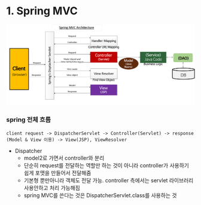 # 1. Spring MVC

![spring_mvc_architecture](./springmvc-architecture.png)

### spring 전체 흐름
`client request -> DispatcherServlet -> Controller(Servlet) -> response (Model & View 이용) -> View(JSP), ViewResolver`

* Dispatcher
  * model2로 가면서 controller와 분리
  * 단순히 request를 전달하는 역할만 하는 것이 아니라 controller가 사용하기 쉽게 포맷을 만들어서 전달해줌
  * 기본형 뿐만아니라 객체도 전달 가능. controller 측에서는 servlet 라이브러리 사용안하고 처리 가능해짐
  * spring MVC를 쓴다는 것은 DispatcherServlet.class를 사용하는 것
